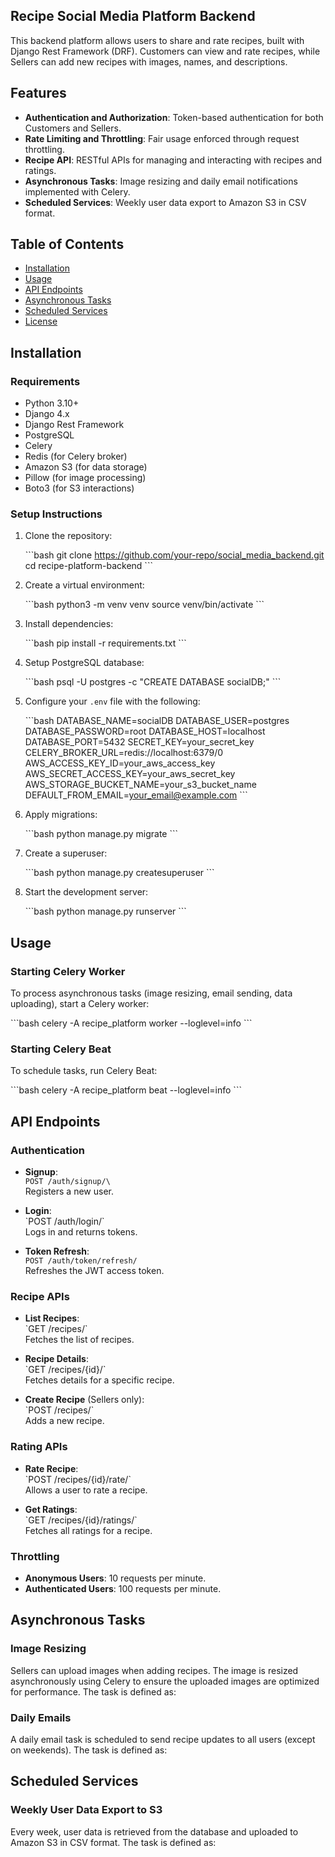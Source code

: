 
## Recipe Social Media Platform Backend

This backend platform allows users to share and rate recipes, built with Django Rest Framework (DRF). Customers can view and rate recipes, while Sellers can add new recipes with images, names, and descriptions.

## Features

- **Authentication and Authorization**: Token-based authentication for both Customers and Sellers.
- **Rate Limiting and Throttling**: Fair usage enforced through request throttling.
- **Recipe API**: RESTful APIs for managing and interacting with recipes and ratings.
- **Asynchronous Tasks**: Image resizing and daily email notifications implemented with Celery.
- **Scheduled Services**: Weekly user data export to Amazon S3 in CSV format.

## Table of Contents

- [Installation](#installation)
- [Usage](#usage)
- [API Endpoints](#api-endpoints)
- [Asynchronous Tasks](#asynchronous-tasks)
- [Scheduled Services](#scheduled-services)
- [License](#license)

## Installation

### Requirements

- Python 3.10+
- Django 4.x
- Django Rest Framework
- PostgreSQL
- Celery
- Redis (for Celery broker)
- Amazon S3 (for data storage)
- Pillow (for image processing)
- Boto3 (for S3 interactions)

### Setup Instructions

1. Clone the repository:

   \`\`\`bash
   git clone https://github.com/your-repo/social_media_backend.git
   cd recipe-platform-backend
   \`\`\`

2. Create a virtual environment:

   \`\`\`bash
   python3 -m venv venv
   source venv/bin/activate
   \`\`\`

3. Install dependencies:

   \`\`\`bash
   pip install -r requirements.txt
   \`\`\`

4. Setup PostgreSQL database:

   \`\`\`bash
   psql -U postgres -c "CREATE DATABASE socialDB;"
   \`\`\`

5. Configure your `.env` file with the following:

   \`\`\`bash
   DATABASE_NAME=socialDB
   DATABASE_USER=postgres
   DATABASE_PASSWORD=root
   DATABASE_HOST=localhost
   DATABASE_PORT=5432
   SECRET_KEY=your_secret_key
   CELERY_BROKER_URL=redis://localhost:6379/0
   AWS_ACCESS_KEY_ID=your_aws_access_key
   AWS_SECRET_ACCESS_KEY=your_aws_secret_key
   AWS_STORAGE_BUCKET_NAME=your_s3_bucket_name
   DEFAULT_FROM_EMAIL=your_email@example.com
   \`\`\`

6. Apply migrations:

   \`\`\`bash
   python manage.py migrate
   \`\`\`

7. Create a superuser:

   \`\`\`bash
   python manage.py createsuperuser
   \`\`\`

8. Start the development server:

   \`\`\`bash
   python manage.py runserver
   \`\`\`

## Usage

### Starting Celery Worker

To process asynchronous tasks (image resizing, email sending, data uploading), start a Celery worker:

\`\`\`bash
celery -A recipe_platform worker --loglevel=info
\`\`\`

### Starting Celery Beat

To schedule tasks, run Celery Beat:

\`\`\`bash
celery -A recipe_platform beat --loglevel=info
\`\`\`

## API Endpoints

### Authentication

- **Signup**:  
  `POST /auth/signup/\`  
  Registers a new user.

- **Login**:  
  \`POST /auth/login/\`  
  Logs in and returns tokens.

- **Token Refresh**:  
  `POST /auth/token/refresh/`  
  Refreshes the JWT access token.

### Recipe APIs

- **List Recipes**:  
  \`GET /recipes/\`  
  Fetches the list of recipes.

- **Recipe Details**:  
  \`GET /recipes/{id}/\`  
  Fetches details for a specific recipe.

- **Create Recipe** (Sellers only):  
  \`POST /recipes/\`  
  Adds a new recipe.

### Rating APIs

- **Rate Recipe**:  
  \`POST /recipes/{id}/rate/\`  
  Allows a user to rate a recipe.

- **Get Ratings**:  
  \`GET /recipes/{id}/ratings/\`  
  Fetches all ratings for a recipe.

### Throttling

- **Anonymous Users**: 10 requests per minute.
- **Authenticated Users**: 100 requests per minute.

## Asynchronous Tasks

### Image Resizing

Sellers can upload images when adding recipes. The image is resized asynchronously using Celery to ensure the uploaded images are optimized for performance. The task is defined as:



### Daily Emails

A daily email task is scheduled to send recipe updates to all users (except on weekends). The task is defined as:



## Scheduled Services

### Weekly User Data Export to S3

Every week, user data is retrieved from the database and uploaded to Amazon S3 in CSV format. The task is defined as:



